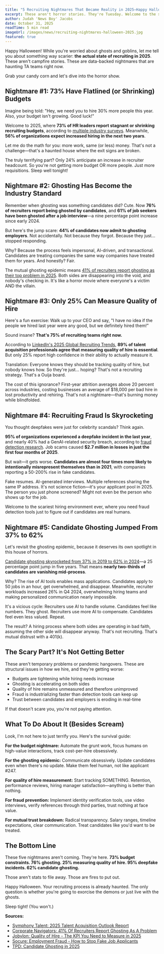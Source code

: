 ```yaml
---
title: "5 Recruiting Nightmares That Became Reality in 2025—Happy Halloween"
excerpt: These aren't horror stories. They're Tuesday. Welcome to the scariest recruiting stats of 2025, where your worst fears about hiring have already come true.
author: Judah 'News Boy' Jacobs
date: October 31, 2025
readTime: 5 min read
imageUrl: /images/news/recruiting-nightmares-halloween-2025.jpg
featured: true
---
```


Happy Halloween! While you're worried about ghosts and goblins, let me tell you about something way scarier: **the actual state of recruiting in 2025**. These aren't campfire stories. These are data-backed nightmares that are haunting TA teams right now.

Grab your candy corn and let's dive into the horror show.

## Nightmare #1: 73% Have Flatlined (or Shrinking) Budgets

Imagine being told: "Hey, we need you to hire 30% more people this year. Also, your budget isn't growing. Good luck!"

Welcome to 2025, where **73% of HR leaders report stagnant or shrinking recruiting budgets**, according to [multiple industry surveys](https://www.symphonytalent.com/resources/reports/2025-talent-acquisition-outlook-report/). Meanwhile, **56% of organizations expect increased hiring in the next two years**.

Let me do the math for you: more work, same (or less) money. That's not a challenge—that's a haunted house where the exit signs are broken.

The truly terrifying part? Only 24% anticipate an increase in recruiter headcount. So you're not getting more budget OR more people. Just more requisitions. Sleep well tonight!

## Nightmare #2: Ghosting Has Become the Industry Standard

Remember when ghosting was something candidates did? Cute. Now **76% of recruiters report being ghosted by candidates**, and **61% of job seekers have been ghosted after a job interview**—a nine percentage point increase since early 2024.

But here's the jump scare: **44% of candidates now admit to ghosting employers**. Not accidentally. Not because they forgot. Because they just... stopped responding.

Why? Because the process feels impersonal, AI-driven, and transactional. Candidates are treating companies the same way companies have treated them for years. And honestly? Fair.

The mutual ghosting epidemic means [41% of recruiters report ghosting as their top problem in 2025](https://www.corporatenavigators.com/articles/hr-trends/ghosting-candidates/). Both sides are disappearing into the void, and nobody's checking in. It's like a horror movie where everyone's a victim AND the villain.

## Nightmare #3: Only 25% Can Measure Quality of Hire

Here's a fun exercise: Walk up to your CEO and say, "I have no idea if the people we hired last year were any good, but we definitely hired them!"

Sound insane? **That's 75% of recruiting teams right now.**

According to [LinkedIn's 2025 Global Recruiting Trends](https://www.jobylon.com/blog/quality-of-hire), **89% of talent acquisition professionals agree that measuring quality of hire is essential**. But only 25% report high confidence in their ability to actually measure it.

Translation: Everyone knows they should be tracking quality of hire, but nobody knows how. So they're just... hoping? That's not a recruiting strategy. That's a Ouija board.

The cost of this ignorance? First-year attrition averages above 20 percent across industries, costing businesses an average of $18,000 per bad hire in lost productivity and rehiring. That's not a nightmare—that's burning money while blindfolded.

## Nightmare #4: Recruiting Fraud Is Skyrocketing

You thought deepfakes were just for celebrity scandals? Think again.

**95% of organizations experienced a deepfake incident in the last year**, and nearly 40% had a GenAI-related security breach, according to [fraud detection research](https://www.socure.com/blog/hiring-the-enemy-employment-fraud). Job scams caused **$2.7 million in losses in just the first four months of 2025**.

But wait—it gets worse. **Candidates are almost four times more likely to intentionally misrepresent themselves than in 2021**, with companies reporting a 50-200% rise in fake candidates.

Fake resumes. AI-generated interviews. Multiple references sharing the same IP address. It's not science fiction—it's your applicant pool in 2025. The person you just phone screened? Might not even be the person who shows up for the job.

Welcome to the scariest hiring environment ever, where you need fraud detection tools just to figure out if candidates are real humans.

## Nightmare #5: Candidate Ghosting Jumped From 37% to 62%

Let's revisit the ghosting epidemic, because it deserves its own spotlight in this house of horrors.

[Candidate ghosting skyrocketed from 37% in 2019 to 62% in 2024](https://tpd.com/blog/candidate-ghosting-in-2025-understanding-the-trend-and-building-better-hiring-relationships/)—a 25 percentage point jump in five years. That means **nearly two-thirds of candidates are vanishing mid-process**.

Why? The rise of AI tools enables mass applications. Candidates apply to 50 jobs in an hour, get overwhelmed, and disappear. Meanwhile, recruiter workloads increased 26% in Q4 2024, overwhelming hiring teams and making personalized communication nearly impossible.

It's a vicious cycle: Recruiters use AI to handle volume. Candidates feel like numbers. They ghost. Recruiters use more AI to compensate. Candidates feel even less valued. Repeat.

The result? A hiring process where both sides are operating in bad faith, assuming the other side will disappear anyway. That's not recruiting. That's mutual distrust with a 401(k).

## The Scary Part? It's Not Getting Better

These aren't temporary problems or pandemic hangovers. These are structural issues in how we hire, and they're getting worse:

- Budgets are tightening while hiring needs increase
- Ghosting is accelerating on both sides
- Quality of hire remains unmeasured and therefore unimproved
- Fraud is industrializing faster than detection tools can keep up
- Trust between candidates and employers is eroding in real-time

If that doesn't scare you, you're not paying attention.

## What To Do About It (Besides Scream)

Look, I'm not here to just terrify you. Here's the survival guide:

**For the budget nightmare:** Automate the grunt work, focus humans on high-value interactions, track cost-per-hire obsessively.

**For the ghosting epidemic:** Communicate obsessively. Update candidates even when there's no update. Make them feel human, not like applicant #247.

**For quality of hire measurement:** Start tracking SOMETHING. Retention, performance reviews, hiring manager satisfaction—anything is better than nothing.

**For fraud prevention:** Implement identity verification tools, use video interviews, verify references through third parties, trust nothing at face value.

**For mutual trust breakdown:** Radical transparency. Salary ranges, timeline expectations, clear communication. Treat candidates like you'd want to be treated.

## The Bottom Line

These five nightmares aren't coming. They're here. **73% budget constraints. 76% ghosting. 25% measuring quality of hire. 95% deepfake incidents. 62% candidate ghosting.**

Those aren't stats to file away. Those are fires to put out.

Happy Halloween. Your recruiting process is already haunted. The only question is whether you're going to exorcise the demons or just live with the ghosts.

Sleep tight! (You won't.)

**Sources:**
- [Symphony Talent: 2025 Talent Acquisition Outlook Report](https://www.symphonytalent.com/resources/reports/2025-talent-acquisition-outlook-report/)
- [Corporate Navigators: 41% Of Recruiters Report Ghosting As A Problem](https://www.corporatenavigators.com/articles/hr-trends/ghosting-candidates/)
- [Jobylon: Quality of Hire - The KPI You Need to Measure in 2025](https://www.jobylon.com/blog/quality-of-hire)
- [Socure: Employment Fraud - How to Stop Fake Job Applicants](https://www.socure.com/blog/hiring-the-enemy-employment-fraud)
- [TPD: Candidate Ghosting in 2025](https://tpd.com/blog/candidate-ghosting-in-2025-understanding-the-trend-and-building-better-hiring-relationships/)
